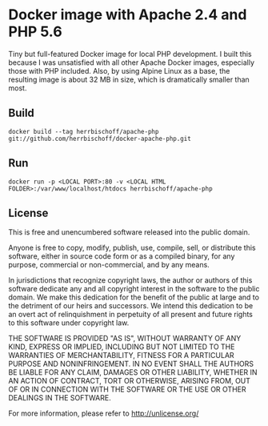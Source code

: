 # Docker image with Apache 2.4 and PHP 5.6
Tiny but full-featured Docker image for local PHP development. I built this because I was unsatisfied with all other Apache Docker images, especially those with PHP included. Also, by using Alpine Linux as a base, the resulting image is about 32 MB in size, which is dramatically smaller than most.

## Build
```
docker build --tag herrbischoff/apache-php git://github.com/herrbischoff/docker-apache-php.git
```

## Run
```
docker run -p <LOCAL PORT>:80 -v <LOCAL HTML FOLDER>:/var/www/localhost/htdocs herrbischoff/apache-php
```

## License
This is free and unencumbered software released into the public domain.

Anyone is free to copy, modify, publish, use, compile, sell, or
distribute this software, either in source code form or as a compiled
binary, for any purpose, commercial or non-commercial, and by any
means.

In jurisdictions that recognize copyright laws, the author or authors
of this software dedicate any and all copyright interest in the
software to the public domain. We make this dedication for the benefit
of the public at large and to the detriment of our heirs and
successors. We intend this dedication to be an overt act of
relinquishment in perpetuity of all present and future rights to this
software under copyright law.

THE SOFTWARE IS PROVIDED "AS IS", WITHOUT WARRANTY OF ANY KIND,
EXPRESS OR IMPLIED, INCLUDING BUT NOT LIMITED TO THE WARRANTIES OF
MERCHANTABILITY, FITNESS FOR A PARTICULAR PURPOSE AND NONINFRINGEMENT.
IN NO EVENT SHALL THE AUTHORS BE LIABLE FOR ANY CLAIM, DAMAGES OR
OTHER LIABILITY, WHETHER IN AN ACTION OF CONTRACT, TORT OR OTHERWISE,
ARISING FROM, OUT OF OR IN CONNECTION WITH THE SOFTWARE OR THE USE OR
OTHER DEALINGS IN THE SOFTWARE.

For more information, please refer to <http://unlicense.org/>
